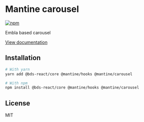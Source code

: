 # Mantine carousel

[![npm](https://img.shields.io/npm/dm/@mantine/carousel)](https://www.npmjs.com/package/@mantine/carousel)

Embla based carousel

[View documentation](https://mantine.dev/)

## Installation

```bash
# With yarn
yarn add @bds-react/core @mantine/hooks @mantine/carousel

# With npm
npm install @bds-react/core @mantine/hooks @mantine/carousel
```

## License

MIT
